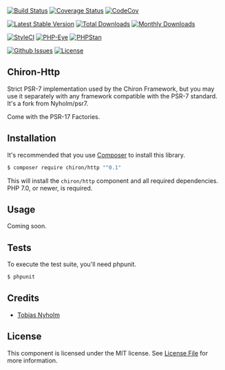 [![Build Status](https://travis-ci.org/ncou/Chiron-Http.svg?branch=master)](https://travis-ci.org/ncou/Chiron-Http)
[![Coverage Status](https://coveralls.io/repos/github/ncou/Chiron-Http/badge.svg?branch=master)](https://coveralls.io/github/ncou/Chiron-Http?branch=master)
[![CodeCov](https://codecov.io/gh/ncou/Chiron-Http/branch/master/graph/badge.svg)](https://codecov.io/gh/ncou/Chiron-Http)

[![Latest Stable Version](https://poser.pugx.org/chiron/http/v/stable.png)](https://packagist.org/packages/chiron/http)
[![Total Downloads](https://img.shields.io/packagist/dt/chiron/http.svg?style=flat-square)](https://packagist.org/packages/chiron/http/stats)
[![Monthly Downloads](https://img.shields.io/packagist/dm/chiron/http.svg?style=flat-square)](https://packagist.org/packages/chiron/http/stats)

[![StyleCI](https://styleci.io/repos/136793760/shield?style=flat)](https://styleci.io/repos/136793760)
[![PHP-Eye](https://php-eye.com/badge/chiron/http/tested.svg?style=flat)](https://php-eye.com/package/chiron/http)
[![PHPStan](https://img.shields.io/badge/PHPStan-enabled-brightgreen.svg?style=flat)](https://github.com/phpstan/phpstan)

[![Github Issues](http://githubbadges.herokuapp.com/ncou/http/issues.svg?style=flat-square)](https://github.com/ncou/chiron-http/issues)
[![License](http://img.shields.io/:license-mit-blue.svg?style=flat-square)](http://doge.mit-license.org)


Chiron-Http
---------------

Strict PSR-7 implementation used by the Chiron Framework, but you may use it separately with any framework compatible with the PSR-7 standard.
It's a fork from Nyholm/psr7.

Come with the PSR-17 Factories.

## Installation

It's recommended that you use [Composer](https://getcomposer.org/) to install 
this library.

```bash
$ composer require chiron/http "^0.1"
```

This will install the `chiron/http` component and all required dependencies.
PHP 7.0, or newer, is required.

## Usage

Coming soon.

## Tests

To execute the test suite, you'll need phpunit.

```bash
$ phpunit
```

## Credits

- [Tobias Nyholm](https://github.com/Nyholm)

## License

This component is licensed under the MIT license. See [License File](LICENSE.md) 
for more information.
